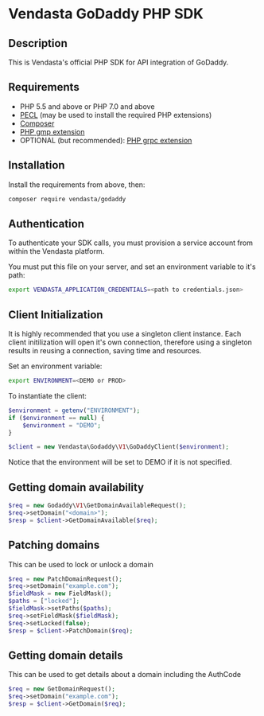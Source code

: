 # Vendasta GoDaddy PHP SDK

## Description

This is Vendasta's official PHP SDK for API integration of GoDaddy.

## Requirements

- PHP 5.5 and above or PHP 7.0 and above
- [PECL](https://pecl.php.net/) (may be used to install the required PHP extensions)
- [Composer](https://getcomposer.org/)
- [PHP gmp extension](http://php.net/manual/en/book.gmp.php)
- OPTIONAL (but recommended): [PHP grpc extension](https://cloud.google.com/php/grpc)

## Installation

Install the requirements from above, then:

```bash
composer require vendasta/godaddy
```

## Authentication

To authenticate your SDK calls, you must provision a service account from within the Vendasta platform.

You must put this file on your server, and set an environment variable to it's path:

```bash
export VENDASTA_APPLICATION_CREDENTIALS=<path to credentials.json>
```

## Client Initialization

It is highly recommended that you use a singleton client instance. Each client initilization will open it's own connection, therefore using a singleton results in reusing a connection, saving time and resources.

Set an environment variable:

```bash
export ENVIRONMENT=<DEMO or PROD> 
```

To instantiate the client:

```php
$environment = getenv("ENVIRONMENT");
if ($environment == null) {
    $environment = "DEMO";
}

$client = new Vendasta\Godaddy\V1\GoDaddyClient($environment);
```

Notice that the environment will be set to DEMO if it is not specified.

## Getting domain availability
```php
$req = new Godaddy\V1\GetDomainAvailableRequest();
$req->setDomain("<domain>");
$resp = $client->GetDomainAvailable($req);
```

## Patching domains

This can be used to lock or unlock a domain

```php
$req = new PatchDomainRequest();
$req->setDomain("example.com");
$fieldMask = new FieldMask();
$paths = ["locked"];
$fieldMask->setPaths($paths);
$req->setFieldMask($fieldMask);
$req->setLocked(false);
$resp = $client->PatchDomain($req);
```

## Getting domain details

This can be used to get details about a domain including the AuthCode

```php
$req = new GetDomainRequest();
$req->setDomain("example.com");
$resp = $client->GetDomain($req);
```

